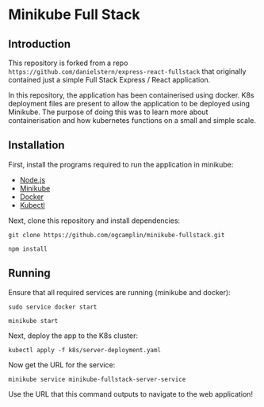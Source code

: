 # Minikube Full Stack

## Introduction

This repository is forked from a repo `https://github.com/danielstern/express-react-fullstack` that originally contained just a simple Full Stack Express / React application.

In this repository, the application has been containerised using docker. K8s deployment files are 
present to allow the application to be deployed using Minikube.
The purpose of doing this was to learn more about containerisation and how kubernetes functions on a small and simple scale.
 

## Installation
First, install the programs required to run the application in minikube:

- [Node.js](https://nodejs.org/en/download/)
- [Minikube](https://minikube.sigs.k8s.io/docs/start/)
- [Docker](https://docs.docker.com/get-docker/)
- [Kubectl](https://kubernetes.io/docs/tasks/tools/)

Next, clone this repository and install dependencies:

```
git clone https://github.com/ogcamplin/minikube-fullstack.git
```

```
npm install
```

## Running

Ensure that all required services are running (minikube and docker):

```
sudo service docker start
```

```
minikube start
```

Next, deploy the app to the K8s cluster:

```
kubectl apply -f k8s/server-deployment.yaml
```

Now get the URL for the service:

```
minikube service minikube-fullstack-server-service
```

Use the URL that this command outputs to navigate to the web application!



